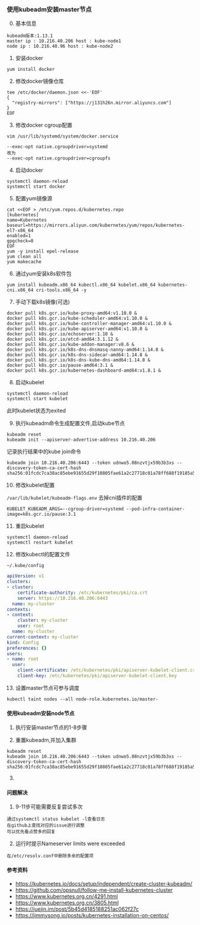 ### 使用kubeadm安装master节点
0. 基本信息
```
kubeadm版本:1.13.1
master ip : 10.216.40.206 host : kube-node1
node ip : 10.216.40.96 host : kube-node2
```
1. 安装docker
```
yum install docker
```

2. 修改docker镜像仓库
```
tee /etc/docker/daemon.json <<-'EOF'
{
  "registry-mirrors": ["https://j131h26n.mirror.aliyuncs.com"]
}
EOF
```

3. 修改docker cgroup配置
```
vim /usr/lib/systemd/system/docker.service

--exec-opt native.cgroupdriver=systemd
改为
--exec-opt native.cgroupdriver=cgroupfs
```

4. 启动docker
```
systemctl daemon-reload
systemctl start docker
```

5. 配置yum镜像源
```
cat <<EOF > /etc/yum.repos.d/kubernetes.repo
[kubernetes]
name=Kubernetes
baseurl=https://mirrors.aliyun.com/kubernetes/yum/repos/kubernetes-el7-x86_64
enabled=1
gpgcheck=0
EOF
yum -y install epel-release
yum clean all
yum makecache
```

6. 通过yum安装k8s软件包
```
yum install kubeadm.x86_64 kubectl.x86_64 kubelet.x86_64 kubernetes-cni.x86_64 cri-tools.x86_64 -y
```

7. 手动下载k8s镜像(可选)
```
docker pull k8s.gcr.io/kube-proxy-amd64:v1.10.0 &
docker pull k8s.gcr.io/kube-scheduler-amd64:v1.10.0 &
docker pull k8s.gcr.io/kube-controller-manager-amd64:v1.10.0 &
docker pull k8s.gcr.io/kube-apiserver-amd64:v1.10.0 &
docker pull k8s.gcr.io/echoserver:1.10 &
docker pull k8s.gcr.io/etcd-amd64:3.1.12 &
docker pull k8s.gcr.io/kube-addon-manager:v8.6 &
docker pull k8s.gcr.io/k8s-dns-dnsmasq-nanny-amd64:1.14.8 &
docker pull k8s.gcr.io/k8s-dns-sidecar-amd64:1.14.8 &
docker pull k8s.gcr.io/k8s-dns-kube-dns-amd64:1.14.8 &
docker pull k8s.gcr.io/pause-amd64:3.1 &
docker pull k8s.gcr.io/kubernetes-dashboard-amd64:v1.8.1 &
```

8. 启动kubelet
```
systemctl daemon-reload
systemctl start kubelet
```
此时kubelet状态为exited

9. 执行kubeadm命令生成配置文件,启动kube节点
```
kubeadm reset
kubeadm init --apiserver-advertise-address 10.216.40.206
```
记录执行结果中的kube join命令
```
kubeadm join 10.216.40.206:6443 --token udnwo5.08nzvtjx59b3b3xs --discovery-token-ca-cert-hash sha256:01fcdc7ca38ac85ebe91655d29f10805fae61a2c27718c01a78ff688f19185a5
```

10. 修改kubelet配置

`/var/lib/kubelet/kubeadm-flags.env` 去掉cni插件的配置
```
KUBELET_KUBEADM_ARGS=--cgroup-driver=systemd --pod-infra-container-image=k8s.gcr.io/pause:3.1
```

11. 重启kubelet
```
systemctl daemon-reload
systemctl restart kubelet
```

12. 修改kubectl的配置文件  

`~/.kube/config`
```yaml
apiVersion: v1
clusters:
- cluster:
    certificate-authority: /etc/kubernetes/pki/ca.crt
    server: https://10.216.40.206:6443
  name: my-cluster
contexts:
- context:
    cluster: my-cluster
    user: root
  name: my-cluster
current-context: my-cluster
kind: Config
preferences: {}
users:
- name: root
  user:
    client-certificate: /etc/kubernetes/pki/apiserver-kubelet-client.crt
    client-key: /etc/kubernetes/pki/apiserver-kubelet-client.key
```

13. 设置master节点可参与调度
```
kubectl taint nodes --all node-role.kubernetes.io/master-
```

#### 使用kubeadm安装node节点
1. 执行安装master节点的1-8步骤

2. 重置kubeadm,并加入集群
```
kubeadm reset
kubeadm join 10.216.40.206:6443 --token udnwo5.08nzvtjx59b3b3xs --discovery-token-ca-cert-hash sha256:01fcdc7ca38ac85ebe91655d29f10805fae61a2c27718c01a78ff688f19185a5
```

3. 


#### 问题解决
1. 9-11步可能需要反复尝试多次
```
通过systemctl status kubelet -l查看日志
在github上查找对应的issue进行调整
可以优先看点赞多的回复
```
2. 运行时提示Nameserver limits were exceeded
```
在/etc/resolv.conf中删除多余的配置项
```

#### 参考资料
- https://kubernetes.io/docs/setup/independent/create-cluster-kubeadm/
- https://github.com/opsnull/follow-me-install-kubernetes-cluster  
- https://www.kubernetes.org.cn/4291.html  
- https://www.kubernetes.org.cn/3805.html  
- https://juejin.im/post/5b45d4185188251ac062f27c
- https://jimmysong.io/posts/kubernetes-installation-on-centos/
